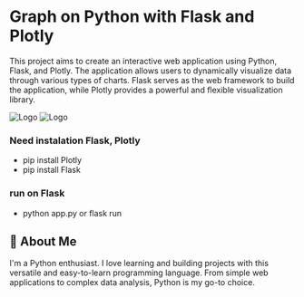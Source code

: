 
# Graph on Python with Flask and Plotly
This project aims to create an interactive web application using Python, Flask, and Plotly. The application allows users to dynamically visualize data through various types of charts. Flask serves as the web framework to build the application, while Plotly provides a powerful and flexible visualization library.



![Logo](https://upload.wikimedia.org/wikipedia/commons/8/8a/Plotly-logo.png)
![Logo](https://upload.wikimedia.org/wikipedia/commons/3/3c/Flask_logo.svg)


### Need instalation Flask, Plotly  
- pip install Plotly
- pip install Flask
### run on Flask
- python app.py or flask run


## 🚀 About Me
I'm a Python enthusiast. I love learning and building projects with this versatile and easy-to-learn programming language. From simple web applications to complex data analysis, Python is my go-to choice.

